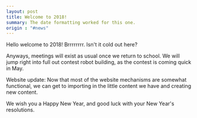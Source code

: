 ```yaml
---
layout: post
title: Welcome to 2018!
summary: The date formatting worked for this one.
origin : "#news"
---
```

Hello welcome to 2018!
Brrrrrrrr. Isn't it cold out here?

Anyways, meetings will exist as usual once we return to school. We will jump right into full out contest robot building, as the contest is coming quick in May. 

Website update: Now that most of the website mechanisms are somewhat functional, we can get to importing in the little content we have and creating new content.

We wish you a Happy New Year, and good luck with your New Year's resolutions.